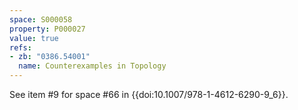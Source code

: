 ```yaml
---
space: S000058
property: P000027
value: true
refs:
- zb: "0386.54001"
  name: Counterexamples in Topology
---
```


See item #9 for space #66 in {{doi:10.1007/978-1-4612-6290-9_6}}.
